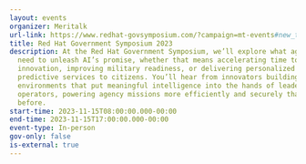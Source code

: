 ```yaml
---
layout: events
organizer: Meritalk
url-link: https://www.redhat-govsymposium.com/?campaign=mt-events#new_tab
title: Red Hat Government Symposium 2023
description: At the Red Hat Government Symposium, we’ll explore what agencies
  need to unleash AI’s promise, whether that means accelerating time to
  innovation, improving military readiness, or delivering personalized and
  predictive services to citizens. You’ll hear from innovators building
  environments that put meaningful intelligence into the hands of leaders and
  operators, powering agency missions more efficiently and securely than ever
  before.
start-time: 2023-11-15T08:00:00.000-00:00
end-time: 2023-11-15T17:00:00.000-00:00
event-type: In-person
gov-only: false
is-external: true
---
```

